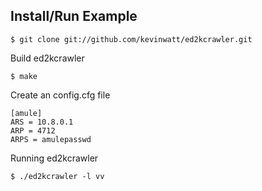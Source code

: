 
Install/Run Example
-------------------

    $ git clone git://github.com/kevinwatt/ed2kcrawler.git

Build ed2kcrawler

    $ make
    
Create an config.cfg file

    [amule]
    ARS = 10.8.0.1
    ARP = 4712
    ARPS = amulepasswd

Running ed2kcrawler
    
    $ ./ed2kcrawler -l vv

